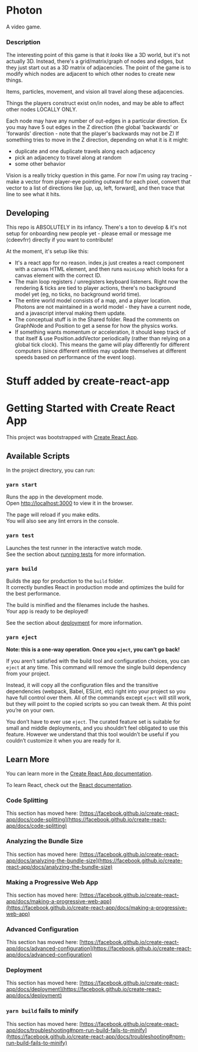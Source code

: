 
# Photon
A video game.

### Description
The interesting point of this game is that it _looks_ like a 3D world, but it's not actually 3D. Instead, there's a grid/matrix/graph of nodes and edges, but they just start out as a 3D matrix of adjacencies. The point of the game is to modify which nodes are adjacent to which other nodes to create new things.

Items, particles, movement, and vision all travel along these adjacencies.

Things the players construct exist on/in nodes, and may be able to affect other nodes LOCALLY ONLY.

Each node may have any number of out-edges in a particular direction. Ex you may have 5 out edges in the Z direction (the global 'backwards' or 'forwards' direction - note that the player's backwards may not be Z) If something tries to move in the Z direction, depending on what it is it might:
- duplicate and one duplicate travels along each adjacency
- pick an adjacency to travel along at random
- some other behavior

Vision is a really tricky question in this game. For now I'm using ray tracing - make a vector from player-eye pointing outward for each pixel, convert that vector to a list of directions like [up, up, left, forward], and then trace that line to see what it hits. 


## Developing
This repo is ABSOLUTELY in its infancy. There's a ton to develop & it's not setup for onboarding new people yet - please email or message me (cdeevfrr) directly if you want to contribute!

At the moment, it's setup like this:

- It's a react app for no reason. index.js just creates a react component with a canvas HTML element, and then runs `mainLoop` which looks for a canvas element with the correct ID.
- The main loop registers / unregisters keyboard listeners. Right now the rendering & ticks are tied to player actions, there's no background model yet (eg, no ticks, no background world time).
- The entire world model consists of a map, and a player location. Photons are not maintained in a world model - they have a current node, and a javascript interval making them update.
- The conceptual stuff is in the Shared folder. Read the comments on GraphNode and Position to get a sense for how the physics works. 
- If something wants momentum or acceleration, it should keep track of that itself & use Position.addVector periodically (rather than relying on a global tick clock). This means the game will play differently for different computers (since different entities may update themselves at different speeds based on performance of the event loop).


# Stuff added by create-react-app


# Getting Started with Create React App

This project was bootstrapped with [Create React App](https://github.com/facebook/create-react-app).

## Available Scripts

In the project directory, you can run:

### `yarn start`

Runs the app in the development mode.\
Open [http://localhost:3000](http://localhost:3000) to view it in the browser.

The page will reload if you make edits.\
You will also see any lint errors in the console.

### `yarn test`

Launches the test runner in the interactive watch mode.\
See the section about [running tests](https://facebook.github.io/create-react-app/docs/running-tests) for more information.

### `yarn build`

Builds the app for production to the `build` folder.\
It correctly bundles React in production mode and optimizes the build for the best performance.

The build is minified and the filenames include the hashes.\
Your app is ready to be deployed!

See the section about [deployment](https://facebook.github.io/create-react-app/docs/deployment) for more information.

### `yarn eject`

**Note: this is a one-way operation. Once you `eject`, you can’t go back!**

If you aren’t satisfied with the build tool and configuration choices, you can `eject` at any time. This command will remove the single build dependency from your project.

Instead, it will copy all the configuration files and the transitive dependencies (webpack, Babel, ESLint, etc) right into your project so you have full control over them. All of the commands except `eject` will still work, but they will point to the copied scripts so you can tweak them. At this point you’re on your own.

You don’t have to ever use `eject`. The curated feature set is suitable for small and middle deployments, and you shouldn’t feel obligated to use this feature. However we understand that this tool wouldn’t be useful if you couldn’t customize it when you are ready for it.

## Learn More

You can learn more in the [Create React App documentation](https://facebook.github.io/create-react-app/docs/getting-started).

To learn React, check out the [React documentation](https://reactjs.org/).

### Code Splitting

This section has moved here: [https://facebook.github.io/create-react-app/docs/code-splitting](https://facebook.github.io/create-react-app/docs/code-splitting)

### Analyzing the Bundle Size

This section has moved here: [https://facebook.github.io/create-react-app/docs/analyzing-the-bundle-size](https://facebook.github.io/create-react-app/docs/analyzing-the-bundle-size)

### Making a Progressive Web App

This section has moved here: [https://facebook.github.io/create-react-app/docs/making-a-progressive-web-app](https://facebook.github.io/create-react-app/docs/making-a-progressive-web-app)

### Advanced Configuration

This section has moved here: [https://facebook.github.io/create-react-app/docs/advanced-configuration](https://facebook.github.io/create-react-app/docs/advanced-configuration)

### Deployment

This section has moved here: [https://facebook.github.io/create-react-app/docs/deployment](https://facebook.github.io/create-react-app/docs/deployment)

### `yarn build` fails to minify

This section has moved here: [https://facebook.github.io/create-react-app/docs/troubleshooting#npm-run-build-fails-to-minify](https://facebook.github.io/create-react-app/docs/troubleshooting#npm-run-build-fails-to-minify)
